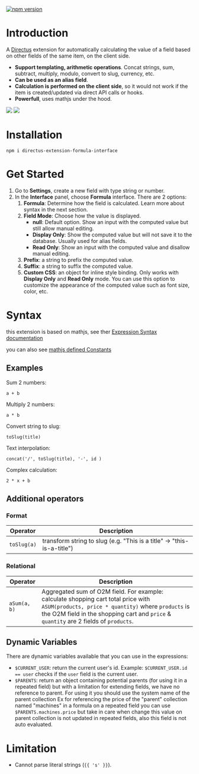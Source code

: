 [![npm version](https://badge.fury.io/js/directus-extension-formula-interface.svg)](https://badge.fury.io/js/directus-extension-formula-interface)

# Introduction
A [Directus](https://github.com/directus/directus) extension for automatically calculating the value of a field based on other fields of the same item, on the client side.

- **Support templating, arithmetic operations**. Concat strings, sum, subtract, multiply, modulo, convert to slug, currency, etc.
- **Can be used as an alias field**.
- **Calculation is performed on the client side**, so it would not work if the item is created/updated via direct API calls or hooks.
- **Powerfull**, uses mathjs under the hood.

![](./screenshots/screenshot1.jpeg)
![](./screenshots/screenshot2.jpeg)

# Installation
```
npm i directus-extension-formula-interface
```

# Get Started
1. Go to **Settings**, create a new field with type string or number.
2. In the **Interface** panel, choose **Formula** interface. There are 2 options:
    1. **Formula**: Determine how the field is calculated. Learn more about syntax in the next section.
    2. **Field Mode**: Choose how the value is displayed.
        - **null**: Default option. Show an input with the computed value but still allow manual editing.
        - **Display Only**: Show the computed value but will not save it to the database. Usually used for alias fields.
        - **Read Only**: Show an input with the computed value and disallow manual editing.
    3. **Prefix**: a string to prefix the computed value.
    4. **Suffix**: a string to suffix the computed value.
    5. **Custom CSS**: an object for inline style binding. Only works with **Display Only** and **Read Only** mode. You can use this option to customize the appearance of the computed value such as font size, color, etc.

# Syntax

this extension is based on mathjs, see ther [Expression Syntax documentation](https://mathjs.org/docs/expressions/syntax.html)

you can also see [mathjs defined Constants](https://mathjs.org/docs/reference/constants.html)

## Examples
Sum 2 numbers:
```
a + b
```

Multiply 2 numbers:
```
a * b
```

Convert string to slug:
```
toSlug(title)
```

Text interpolation:
```
concat('/', toSlug(title), '-', id )
```

Complex calculation:
```
2 * x + b
```

## Additional operators

### Format

Operator | Description
--- | ---
`toSlug(a)` | transform string to slug (e.g. "This is a title" &#8594; "this-is-a-title")

### Relational

Operator | Description
--- | ---
`aSum(a, b)` | Aggregated sum of O2M field. For example: calculate shopping cart total price with `ASUM(products, price * quantity)` where `products` is the O2M field in the shopping cart and `price` & `quantity` are 2 fields of `products`.

## Dynamic Variables

There are dynamic variables available that you can use in the expressions:
- `$CURRENT_USER`: return the current user's id. Example: `$CURRENT_USER.id == user` checks if the `user` field is the current user.
- `$PARENTS`: return an object containing potential parents (for using it in a repeated field) but with a limitation for extending fields, we have no reference to parent. For using it you should use the system name of the parent collection Ex for referencing the price of the "parent" collection named "machines" in a formula on a repeated field you can use `$PARENTS.machines.price` but take in care when change this value on parent collection is not updated in repeated fields, also this field is not auto evaluated.



# Limitation
- Cannot parse literal strings (`{{ 's' }}`).
